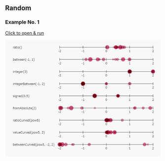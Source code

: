 ## Random

### Example No. 1

[ex1]: ./example/

[Click to open & run][ex1]

[![screen-shot](./example/screen-shot.png)][ex1]
